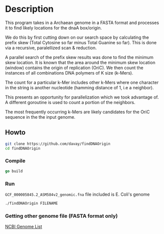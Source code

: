 # Description
This program takes in a Archaean genome in a FASTA format and processes it to find likely locations for the dnaA box/origin.

We do this by first cutting down on our search space by calculating the prefix skew (Total Cytosine so far minus Total Guanine so far). This is done via a recursive, paralellized scan & reduction.

A parallel search of the prefix skew results was done to find the minimum skew location. It is known that the area around the minimum skew location (window) contains the
origin of replication (OriC). We then count the instances of all combinations DNA polymers of K size (k-Mers). 

The count for a particular k-Mer includes other k-Mers where one character in the string is another nucleotide (hamming distance of 1, i.e a neighbor). 

This presents an opportunity for parallelization which we took advantage of. A different goroutine is used to count a portion of the neighbors. 

The most frequently occurring k-Mers are likely candidates for the OriC sequence in the the input genome.

## Howto 

```sh
git clone https://github.com/davay/findDNAOrigin
cd findDNAOrigin
```

### Compile

```go
go build
```


### Run

```GCF_000005845.2_ASM584v2_genomic.fna``` file included is E. Coli's genome
```sh
./findDNAOrigin FILENAME
```

### Getting other genome file (FASTA format only)

[NCBI Genome List](https://www.ncbi.nlm.nih.gov/genome/browse/#!/overview/)
